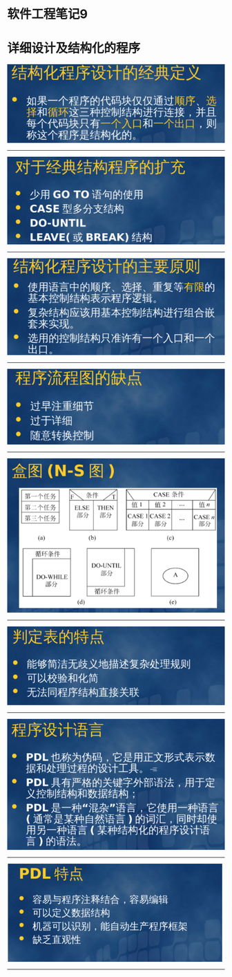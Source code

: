 # 软件工程笔记9



# 详细设计及结构化的程序

![](1.png)


***********


![](2.png)

***********





![](3.png)




***********
![](4.png)

***********
![](5.png)

***********
![](6.png)
***********

![](7.png)

***********
![](8.png)
***********


